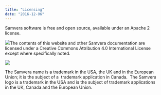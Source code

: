 ```yaml
---
title: "Licensing"
date: "2016-12-06"
---
```


Samvera software is free and open source, available under an Apache 2 license.





![](/images/180x100-e1578561192983.png)The contents of this website and other Samvera documentation are licensed under a Creative Commons Attribution 4.0 International License except where specifically noted.





![](/images/samvera-fall-TM-220w-transparent.png)

The Samvera name is a trademark in the USA, the UK and in the European Union; it is the subject of a  trademark application in Canada.  The Samvera logo is a trademark in the USA and is the subject of trademark applications in the UK, Canada and the European Union.
